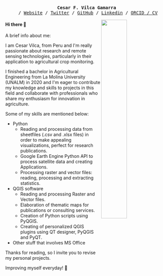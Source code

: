 <p>
<pre align="center">
  <strong>Cesar F. Vilca Gamarra</strong> 
  / <a href="https://vilcagamarracf.github.io/">Website</a> / <a href="https://twitter.com/vilcagamarracf">Twitter</a> / <a href="https://github.com/vilcagamarracf">GitHub</a> / <a href="https://www.linkedin.com/in/cesarvilca/">Linkedin</a> / <a href="https://orcid.org/0000-0003-4748-6549">ORCID</> / <a href="https://github.com/vilcagamarracf/Personal_CV/blob/main/CV_CESARVILCA.pdf">CV</>
</pre>        
</p>

[<img align='right' width="40%" src="https://miro.medium.com/max/1350/1*bOokbEeXpF1Z4gd_BpL93w.jpeg">](https://github.com/vilcagamarracf "Github Account") 

#### Hi there 👋
A brief info about me:

I am Cesar Vilca, from Peru and I'm really passionate about research and remote sensing technologies, particularly in their application to agricultural crop monitoring. 

I finished a bachelor in Agricultural Engineering from La Molina University (UNALM) in 2020 and I'm eager to contribute my knowledge and skills to projects in this field and collaborate with professionals who share my enthusiasm for innovation in agriculture. 

Some of my skills are mentioned below:
- Python
  - Reading and processing data from sheetfiles (.csv and .xlsx files) in order to make appealing visualizations, perfect for research publications.
  - Google Earth Engine Python API to process satellite data and creating Applications.
  - Processing raster and vector files: reading, processing and extracting statistics.
- QGIS software
  - Reading and processing Raster and Vector files.
  - Elaboration of thematic maps for publications or consulting services.
  - Creation of Python scripts using PyQGIS.
  - Creating of personalized QGIS plugins using QT designer, PyQGIS and PyQT.
- Other stuff that involves MS Office

Thanks for reading, so I invite you to revise my personal projects.

Improving myself everyday! 🚀

